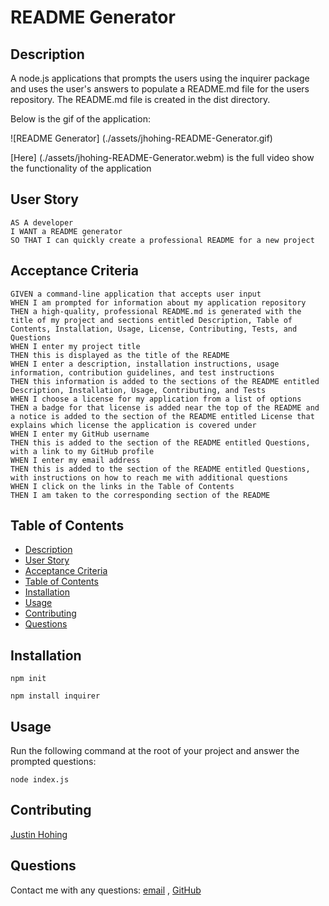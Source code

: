 # README Generator

## Description
A node.js applications that prompts the users using the inquirer package and uses the user's answers to populate a README.md file for the users repository. The README.md file is created in the dist directory.

Below is the gif of the application:

![README Generator] (./assets/jhohing-README-Generator.gif)

[Here] (./assets/jhohing-README-Generator.webm) is the full video show the functionality of the application

## User Story

```
AS A developer
I WANT a README generator
SO THAT I can quickly create a professional README for a new project
```

## Acceptance Criteria

```
GIVEN a command-line application that accepts user input
WHEN I am prompted for information about my application repository
THEN a high-quality, professional README.md is generated with the title of my project and sections entitled Description, Table of Contents, Installation, Usage, License, Contributing, Tests, and Questions
WHEN I enter my project title
THEN this is displayed as the title of the README
WHEN I enter a description, installation instructions, usage information, contribution guidelines, and test instructions
THEN this information is added to the sections of the README entitled Description, Installation, Usage, Contributing, and Tests
WHEN I choose a license for my application from a list of options
THEN a badge for that license is added near the top of the README and a notice is added to the section of the README entitled License that explains which license the application is covered under
WHEN I enter my GitHub username
THEN this is added to the section of the README entitled Questions, with a link to my GitHub profile
WHEN I enter my email address
THEN this is added to the section of the README entitled Questions, with instructions on how to reach me with additional questions
WHEN I click on the links in the Table of Contents
THEN I am taken to the corresponding section of the README
```

## Table of Contents
- [Description](#description)
- [User Story](#user-story)
- [Acceptance Criteria](#acceptance-criteria)
- [Table of Contents](#table-of-contents)
- [Installation](#installation)
- [Usage](#usage)
- [Contributing](#contributing)
- [Questions](#questions)

## Installation
  
`npm init`
  
`npm install inquirer`
  
## Usage
  
Run the following command at the root of your project and answer the prompted questions:
  
`node index.js`

## Contributing
[Justin Hohing](https://github.com/jhohing)

## Questions
Contact me with any questions: [email](mailto:jnh0627@yahoo.com) , [GitHub](https://github.com/jhohing)<br />